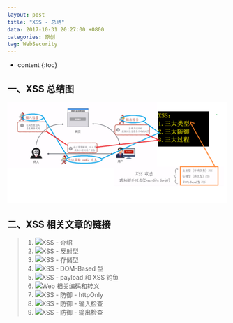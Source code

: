 ```yaml
---
layout: post
title: "XSS - 总结"
data: 2017-10-31 20:27:00 +0800
categories: 原创
tag: WebSecurity
---
```

* content
{:toc}

<!-- more -->

## 一、XSS 总结图

![include](/styles/images/web/security/security-24.png.png)

## 二、XSS 相关文章的链接

> 1. ![XSS - 介绍](http://www.jmazm.com/2017/10/28/XSS-intro/)
> 2. ![XSS - 反射型](http://www.jmazm.com/2017/10/29/XSS-Reflective-Type/)
> 3. ![XSS - 存储型](http://www.jmazm.com/2017/10/29/XSS-Storage-Type/)
> 4. ![XSS - DOM-Based 型](http://www.jmazm.com/2017/10/30/XSS-DOM-Based-Type/)
> 5. ![XSS - payload 和 XSS 钓鱼](http://www.jmazm.com/2017/10/30/XSS-payload/)
> 6. ![Web 相关编码和转义](http://www.jmazm.com/2017/10/30/web-encoding/)
> 7. ![XSS - 防御 - httpOnly](http://www.jmazm.com/2017/10/30/XSS-httpOnly/)
> 8. ![XSS - 防御 - 输入检查](http://www.jmazm.com/2017/10/31/XSS-Input-Checking/)
> 9. ![XSS - 防御 - 输出检查](http://www.jmazm.com/2017/10/31/XSS-Output-Checking/)







